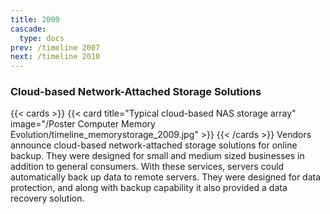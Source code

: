 ```yaml
---
title: 2009
cascade:
  type: docs
prev: /timeline 2007
next: /timeline 2010
---
```

### Cloud-based Network-Attached Storage Solutions

{{< cards >}}
  {{< card title="Typical cloud-based NAS storage array" image="/Poster Computer Memory Evolution/timeline_memorystorage_2009.jpg" >}}
{{< /cards >}}
Vendors announce cloud-based network-attached storage solutions for online backup. They were designed for small and medium sized businesses in addition to general consumers. With these services, servers could automatically back up data to remote servers. They were designed for data protection, and along with backup capability it also provided a data recovery solution.
